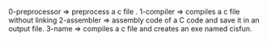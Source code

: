 0-preprocessor => preprocess a c file .
1-compiler => compiles a c file without linking
2-assembler => assembly code of a C code and save it in an output file.
3-name => compiles a c file and creates an exe named cisfun.
